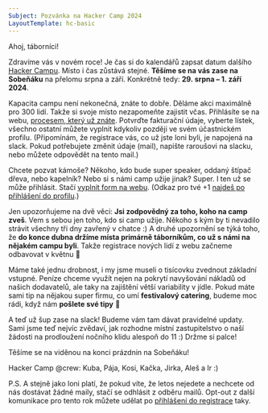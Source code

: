 ```yaml
---
Subject: Pozvánka na Hacker Camp 2024
LayoutTemplate: hc-basic
---
```

Ahoj, táborníci!

Zdravíme vás v novém roce! Je čas si do kalendářů zapsat datum dalšího
[Hacker Campu](https://www.hackercamp.cz/). Místo i čas zůstává stejné.
**Těšíme se na vás zase na Sobeňáku** na přelomu srpna a září.
Konkrétně tedy: **29. srpna – 1. září 2024**.

Kapacita campu není nekonečná, znáte to dobře. Děláme akci maximálně pro 300 lidí.
Takže si svoje místo nezapomeňte zajistit včas. Přihlásíte se na webu,
[procesem, který už znáte](https://donut.hackercamp.cz/registrace/).
Potvrďte fakturační údaje, vyberte lístek, všechno ostatní můžete vyplnit kdykoliv později
ve svém účastnickém profilu. (Připomínám, že registrace vás, co už jste loni byli,
je napojená na slack. Pokud potřebujete změnit údaje (mail), napište raroušovi na slacku,
nebo můžete odpovědět na tento mail.)

Chcete pozvat kámoše? Někoho, kdo bude super speaker, oddaný štípač dřeva, nebo kapelník?
Nebo si s námi camp užije jinak? Super. I ten už se může přihlásit.
Stačí [vyplnit form na webu](https://www.hackercamp.cz/registrace/).
(Odkaz pro tvé +1 [najdeš po přihlášení do profilu](https://donut.hackercamp.cz/).)

Jen upozorňujeme na dvě věci: **Jsi zodpovědný za toho, koho na camp zveš**.
Vem s sebou jen toho, kdo si camp užije. Někoho s kým by ti nevadilo strávit všechny
tři dny zavřený v chatce :) A druhé upozornění se týká toho,
že **do konce dubna držíme místa primárně táborníkům, co už s námi na nějakém campu byli**.
Takže registrace nových lidí z webu začneme odbavovat v květnu 🙂

Máme také jednu drobnost, i my jsme museli o tisícovku zvednout základní vstupné.
Peníze chceme využít nejen na pokrytí navyšování nákladů od našich dodavatelů,
ale taky na zajištění větší variability v jídle. Pokud máte sami tip na nějakou
super firmu, co umí **festivalový catering**, budeme moc rádi, když nám **pošlete své tipy** 🙂

A teď už šup zase na slack! Budeme vám tam dávat pravidelné updaty.
Sami jsme teď nejvíc zvědaví, jak rozhodne místní zastupitelstvo o naší žádosti
na prodloužení nočního klidu alespoň do 11 :) Držme si palce!

Těšíme se na viděnou na konci prázdnin na Sobeňáku!

Hacker Camp @crew: Kuba, Pája, Kosi, Kačka, Jirka, Aleš a Ir :)

P.S. A stejně jako loni platí, že pokud víte, že letos nejedete a nechcete od nás
dostávat žádné maily, stačí se odhlásit z odběru mailů. Opt-out z další komunikace
pro tento rok můžete udělat po [přihlášení do registrace](https://donut.hackercamp.cz/registrace/) taky.
